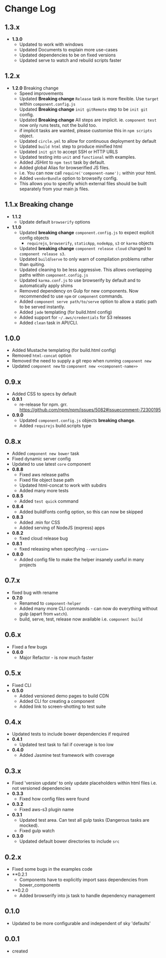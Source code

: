 # Change Log

## 1.3.x
 * **1.3.0**
    * Updated to work with windows
    * Updated Documents to explain more use-cases
    * Updated dependencies to be on fixed versions
    * Updated serve to watch and rebuild scripts faster

## 1.2.x

 * **1.2.0** Breaking change
    * Speed improvements
    * Updated  **Breaking change** `Release` task is more flexible. Use `target` within `component.config.js`
    * Updated  **Breaking change** `init gitRemote` step to be `init git` config.
    * Updated  **Breaking change** All steps are implicit. ie. `component test` now only runs tests, not the build too.
    * if implicit tasks are wanted, please customise this in `npm scripts` object.
    * Updated `circle.yml` to allow for continuous deployment by default
    * Updated `build html` step to produce minified html
    * Updated `init git` to accept SSH or HTTP URLS
    * Updated testing into `unit` and `functional` with examples.
    * Added JSHint to `npm test` task by default.
    * Added global Alias for browserified JS files.
    * i.e. You can now call `require('component-name');` within your html.
    * Added `vendorBundle` option to browseify config.
    * This allows you to specifiy which external files should be built separately from your main js files.

## 1.1.x Breaking change

 * **1.1.2**
    * Update default `browserify` options
 * **1.1.0**
    * Updated **breaking change** `component.config.js` to expect explicit config objects
      * `requirejs`, `browserify`, `staticApp`, `nodeApp`, `s3` or `karma` objects
    * Updated **breaking change** `component release cloud` changed to `component release s3`.
    * Updated `build`/`serve` to only warn of compilation problems rather than quiting.
    * Updated cleaning to be less aggressive. This allows overlapping paths within `component.config.js`
    * Updated `karma.conf.js` to use browserify by default and to automatically apply shims
    * Removed dependency on Gulp for new components. Now recommended to use `npm` or `component` commands.
    * Added `component serve path/to/serve` option to allow a static path to be served instantly.
    * Added `jade` templating (for build.html config)
    * Added support for `~/.aws/credentials` for S3 releases
    * Added `clean` task in API/CLI.

## 1.0.0

 * Added Mustache templating (for build.html config)
 * Removed `html-concat` option
 * Removed the need to supply a git repo when running `component new`
 * Updated `component new` to `component new <<component-name>>`

## 0.9.x

 * Added CSS to specs by default
 * **0.9.1**
    * re-release for npm. grr. https://github.com/npm/npm/issues/5082#issuecomment-72300195
 * **0.9.0**
    * Updated `component.config.js` objects **breaking change**.
    * Added `requirejs` build.scripts type

## 0.8.x

 * Added `component new bower` task
 * Fixed dynamic server config
 * Updated to use latest `core` component
 * **0.8.8**
    * Fixed aws release paths
    * Fixed file object base path
    * Updated html-concat to work with subdirs
    * Added many more tests
 * **0.8.5**
    * Added `test quick` command
 * **0.8.4**
    * Added buildFonts config option, so this can now be skipped
 * **0.8.3**
    * Added .min for CSS
    * Added serving of NodeJS (express) apps
 * **0.8.2**
    * fixed cloud release bug
 * **0.8.1**
    * fixed releasing when specifying `--version=`
 * **0.8.0**
    * Added config file to make the helper insanely useful in many projects

## 0.7.x

 * fixed bug with rename
 * **0.7.0**
    * Renamed to `component-helper`
    * Added many more CLI commands - can now do everything without gulp (apart from `watch`).
    * build, serve, test, release now available i.e. `component build`

## 0.6.x

 * Fixed a few bugs
 * **0.6.0**
    * Major Refactor - is now much faster

## 0.5.x

 * Fixed CLI
 * **0.5.0**
    * Added versioned demo pages to build CDN
    * Added CLI for creating a component
    * Added link to screen-shotting to test suite

## 0.4.x

 * Updated tests to include bower dependencies if required
 * **0.4.1**
    * Updated test task to fail if coverage is too low
 * **0.4.0**
    * Added Jasmine test framework with coverage

## 0.3.x

 * Fixed 'version update' to only update placeholders within html files i.e. not versioned dependencies
 * **0.3.3**
    * Fixed how config files were found
 * **0.3.2**
    * Fixed aws-s3 plugin name
 * **0.3.1**
    * Updated test area. Can test all gulp tasks (Dangerous tasks are mocked).
    * Fixed gulp watch
 * **0.3.0**
    * Updated default bower directories to include `src`

## 0.2.x

 * Fixed some bugs in the examples code
 * **0.2.1
    * Components have to explicitly import sass dependencies from bower_components
 * **0.2.0
    * Added browserify into js task to handle dependency management

## 0.1.0

 * Updated to be more configurable and independent of sky 'defaults'

## 0.0.1

 * created
